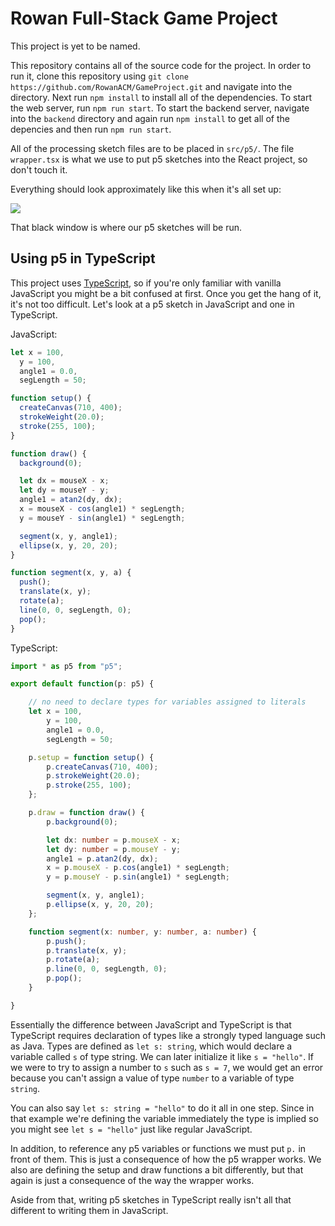 # Rowan Full-Stack Game Project

This project is yet to be named.

This repository contains all of the source code for the project. In order to run it, clone this repository using
`git clone https://github.com/RowanACM/GameProject.git` and navigate into the directory. Next run `npm install` to
install all of the dependencies. To start the web server, run `npm run start`. To start the backend server, navigate
into the `backend` directory and again run `npm install` to get all of the depencies and then run `npm run start`.

All of the processing sketch files are to be placed in `src/p5/`. The file `wrapper.tsx` is what we use to put p5
sketches into the React project, so don't touch it.

Everything should look approximately like this when it's all set up:


<img src="https://i.imgur.com/qswVzoB.jpg">

That black window is where our p5 sketches will be run.

## Using p5 in TypeScript

This project uses [TypeScript](https://www.typescriptlang.org/), so if you're only familiar with vanilla JavaScript you
might be a bit confused at first. Once you get the hang of it, it's not too difficult. Let's look at a p5 sketch in
JavaScript and one in TypeScript.

JavaScript:

```javascript
let x = 100,
  y = 100,
  angle1 = 0.0,
  segLength = 50;

function setup() {
  createCanvas(710, 400);
  strokeWeight(20.0);
  stroke(255, 100);
}

function draw() {
  background(0);

  let dx = mouseX - x;
  let dy = mouseY - y;
  angle1 = atan2(dy, dx);
  x = mouseX - cos(angle1) * segLength;
  y = mouseY - sin(angle1) * segLength;

  segment(x, y, angle1);
  ellipse(x, y, 20, 20);
}

function segment(x, y, a) {
  push();
  translate(x, y);
  rotate(a);
  line(0, 0, segLength, 0);
  pop();
}
```

TypeScript:

```typescript jsx
import * as p5 from "p5";

export default function(p: p5) {

    // no need to declare types for variables assigned to literals
    let x = 100,
        y = 100,
        angle1 = 0.0,
        segLength = 50;

    p.setup = function setup() {
        p.createCanvas(710, 400);
        p.strokeWeight(20.0);
        p.stroke(255, 100);
    };

    p.draw = function draw() {
        p.background(0);

        let dx: number = p.mouseX - x;
        let dy: number = p.mouseY - y;
        angle1 = p.atan2(dy, dx);
        x = p.mouseX - p.cos(angle1) * segLength;
        y = p.mouseY - p.sin(angle1) * segLength;

        segment(x, y, angle1);
        p.ellipse(x, y, 20, 20);
    };

    function segment(x: number, y: number, a: number) {
        p.push();
        p.translate(x, y);
        p.rotate(a);
        p.line(0, 0, segLength, 0);
        p.pop();
    }

}
```

Essentially the difference between JavaScript and TypeScript is that TypeScript requires declaration of types like a
strongly typed language such as Java. Types are defined as `let s: string`, which would declare a variable called `s`
of type string. We can later initialize it like `s = "hello"`. If we were to try to assign a number to `s` such as
`s = 7`, we would get an error because you can't assign a value of type `number` to a variable of type `string`.

You can also say `let s: string = "hello"` to do it all in one step. Since in that example we're defining the variable
immediately the type is implied so you might see `let s = "hello"` just like regular JavaScript.

In addition, to reference any p5 variables or functions we must put `p.` in front of them. This is just a consequence
of how the p5 wrapper works. We also are defining the setup and draw functions a bit differently, but that again is
just a consequence of the way the wrapper works.

Aside from that, writing p5 sketches in TypeScript really isn't all that different to writing them in JavaScript.
